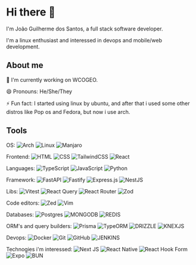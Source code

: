 # Hi there 👋

I'm João Guilherme dos Santos, a full stack software developer.

I'm a linux enthusiast and interessed in devops and mobile/web development.

## About me

🔭 I'm currently working on WCOGEO.

😄 Pronouns: He/She/They

⚡ Fun fact: I started using linux by ubuntu, and after that i used some other distros like Pop os and Fedora, but now i use arch.

## Tools

OS: ![Arch](https://img.shields.io/badge/Arch%20Linux-1793D1?logo=arch-linux&logoColor=fff&style=for-the-badge) ![Linux](https://img.shields.io/badge/Linux-FCC624?style=for-the-badge&logo=linux&logoColor=black) ![Manjaro](https://img.shields.io/badge/Manjaro-35BF5C?style=for-the-badge&logo=Manjaro&logoColor=white)

Frontend: ![HTML](https://img.shields.io/badge/HTML5-E34F26.svg?style=for-the-badge&logo=HTML5&logoColor=white) ![CSS](https://img.shields.io/badge/CSS-663399.svg?style=for-the-badge&logo=CSS&logoColor=white) ![TailwindCSS](https://img.shields.io/badge/tailwindcss-%2338B2AC.svg?style=for-the-badge&logo=tailwind-css&logoColor=white) ![React](https://img.shields.io/badge/react-%2320232a.svg?style=for-the-badge&logo=react&logoColor=%2361DAFB) 


Languages:  ![TypeScript](https://img.shields.io/badge/typescript-%23007ACC.svg?style=for-the-badge&logo=typescript&logoColor=white) ![JavaScript](https://img.shields.io/badge/javascript-%23323330.svg?style=for-the-badge&logo=javascript&logoColor=%23F7DF1E) ![Python](https://img.shields.io/badge/python-3670A0?style=for-the-badge&logo=python&logoColor=ffdd54)

Framework: ![FastAPI](https://img.shields.io/badge/FastAPI-005571?style=for-the-badge&logo=fastapi) ![Fastify](https://img.shields.io/badge/fastify-%23000000.svg?style=for-the-badge&logo=fastify&logoColor=white) ![Express.js](https://img.shields.io/badge/express.js-%23404d59.svg?style=for-the-badge&logo=express&logoColor=%2361DAFB) ![NestJS](https://img.shields.io/badge/nestjs-%23E0234E.svg?style=for-the-badge&logo=nestjs&logoColor=white) 

Libs: ![Vitest](https://img.shields.io/badge/-Vitest-252529?style=for-the-badge&logo=vitest&logoColor=FCC72B) ![React Query](https://img.shields.io/badge/-React%20Query-FF4154?style=for-the-badge&logo=react%20query&logoColor=white) ![React Router](https://img.shields.io/badge/React_Router-CA4245?style=for-the-badge&logo=react-router&logoColor=white) ![Zod](https://img.shields.io/badge/zod-%233068b7.svg?style=for-the-badge&logo=zod&logoColor=white) 

Code editors: ![Zed](https://img.shields.io/badge/zedindustries-084CCF.svg?style=for-the-badge&logo=zedindustries&logoColor=white) ![Vim](https://img.shields.io/badge/VIM-%2311AB00.svg?style=for-the-badge&logo=vim&logoColor=white) 

Databases: ![Postgres](https://img.shields.io/badge/postgres-%23316192.svg?style=for-the-badge&logo=postgresql&logoColor=white) ![MONGODB](https://img.shields.io/badge/MongoDB-47A248.svg?style=for-the-badge&logo=MongoDB&logoColor=white) ![REDIS](https://img.shields.io/badge/Redis-FF4438.svg?style=for-the-badge&logo=Redis&logoColor=white)

ORM's and query builders: ![Prisma](https://img.shields.io/badge/Prisma-3982CE?style=for-the-badge&logo=Prisma&logoColor=white) ![TypeORM](https://img.shields.io/badge/TypeORM-FE0803.svg?style=for-the-badge&logo=typeorm&logoColor=white) ![DRIZZLE](https://img.shields.io/badge/drizzle-C5F74F?style=for-the-badge&logo=drizzle&logoColor=black) ![KNEXJS](https://img.shields.io/badge/Knex.js-D26B38.svg?style=for-the-badge&logo=knexdotjs&logoColor=white)

Devops: ![Docker](https://img.shields.io/badge/docker-%230db7ed.svg?style=for-the-badge&logo=docker&logoColor=white) ![Git](https://img.shields.io/badge/git-%23F05033.svg?style=for-the-badge&logo=git&logoColor=white) ![GitHub](https://img.shields.io/badge/github-%23121011.svg?style=for-the-badge&logo=github&logoColor=white) ![JENKINS](https://img.shields.io/badge/Jenkins-D24939.svg?style=for-the-badge&logo=Jenkins&logoColor=white)

Technogies i'm interessed: ![Next JS](https://img.shields.io/badge/Next-black?style=for-the-badge&logo=next.js&logoColor=white) ![React Native](https://img.shields.io/badge/react_native-%2320232a.svg?style=for-the-badge&logo=react&logoColor=%2361DAFB) ![React Hook Form](https://img.shields.io/badge/React%20Hook%20Form-%23EC5990.svg?style=for-the-badge&logo=reacthookform&logoColor=white) ![Expo](https://img.shields.io/badge/expo-1C1E24?style=for-the-badge&logo=expo&logoColor=#D04A37) ![BUN](https://img.shields.io/badge/Bun-000000.svg?style=for-the-badge&logo=Bun&logoColor=white)



